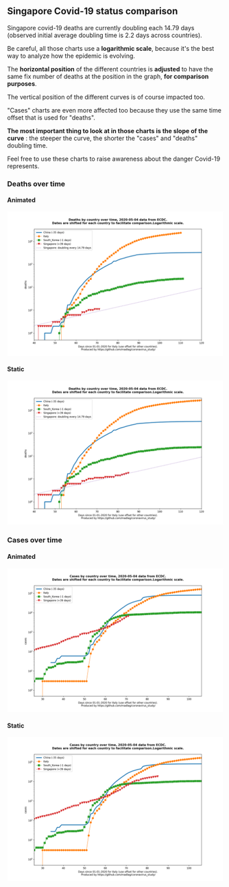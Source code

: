 ## Singapore Covid-19 status comparison 

Singapore covid-19 deaths are currently doubling each 14.79 days (observed initial average doubling time is 2.2 days across countries).



Be careful, all those charts use a **logarithmic scale**, because it's the best way to analyze how the epidemic is evolving.
 
The **horizontal position** of the different countries is **adjusted** to have the same fix number of deaths at the position in the graph, **for comparison purposes**.

The vertical position of the different curves is of course impacted too.

"Cases" charts are even more affected too because they use the same time offset that is used for "deaths".

**The most important thing to look at in those charts is the slope of the curve** : the steeper the curve, the shorter the "cases" and "deaths" doubling time.

Feel free to use these charts to raise awareness about the danger Covid-19 represents. 


 
### Deaths over time
 
#### Animated
![Singapore covid-19 deaths animated chart](https://raw.githubusercontent.com/madlag/coronavirus_study/master/notebooks/graphs/2020-05-04/countries/Singapore/2020-05-04_Singapore_deaths.gif "Singapore covid-19 deaths animated chart")   
 
#### Static
![Singapore covid-19 deaths static chart](https://raw.githubusercontent.com/madlag/coronavirus_study/master/notebooks/graphs/2020-05-04/countries/Singapore/2020-05-04_Singapore_deaths.png "Singapore covid-19 deaths static chart")   

 
### Cases over time
 
#### Animated
![Singapore covid-19 cases animated chart](https://raw.githubusercontent.com/madlag/coronavirus_study/master/notebooks/graphs/2020-05-04/countries/Singapore/2020-05-04_Singapore_cases.gif "Singapore covid-19 cases animated chart")   
 
#### Static
![Singapore covid-19 cases static chart](https://raw.githubusercontent.com/madlag/coronavirus_study/master/notebooks/graphs/2020-05-04/countries/Singapore/2020-05-04_Singapore_cases.png "Singapore covid-19 cases static chart")   

